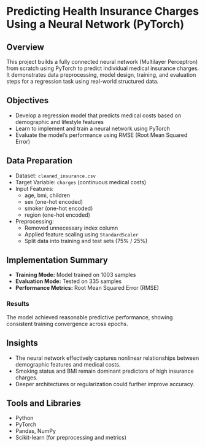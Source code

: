 # Predicting Health Insurance Charges Using a Neural Network (PyTorch)

## Overview
This project builds a fully connected neural network (Multilayer Perceptron) from scratch using PyTorch to predict individual medical insurance charges.  
It demonstrates data preprocessing, model design, training, and evaluation steps for a regression task using real-world structured data.

## Objectives
- Develop a regression model that predicts medical costs based on demographic and lifestyle features  
- Learn to implement and train a neural network using PyTorch  
- Evaluate the model’s performance using RMSE (Root Mean Squared Error)

## Data Preparation
- Dataset: `cleaned_insurance.csv`  
- Target Variable: `charges` (continuous medical costs)  
- Input Features:
  - age, bmi, children  
  - sex (one-hot encoded)  
  - smoker (one-hot encoded)  
  - region (one-hot encoded)
- Preprocessing:
  - Removed unnecessary index column  
  - Applied feature scaling using `StandardScaler`  
  - Split data into training and test sets (75% / 25%)

## Implementation Summary
- **Training Mode:** Model trained on 1003 samples  
- **Evaluation Mode:** Tested on 335 samples  
- **Performance Metrics:** Root Mean Squared Error (RMSE)

### Results
The model achieved reasonable predictive performance, showing consistent training convergence across epochs.

## Insights
- The neural network effectively captures nonlinear relationships between demographic features and medical costs.  
- Smoking status and BMI remain dominant predictors of high insurance charges.  
- Deeper architectures or regularization could further improve accuracy.

## Tools and Libraries
- Python  
- PyTorch  
- Pandas, NumPy  
- Scikit-learn (for preprocessing and metrics)
